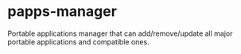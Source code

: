 papps-manager
=============

Portable applications manager that can add/remove/update all major portable applications and compatible ones.
